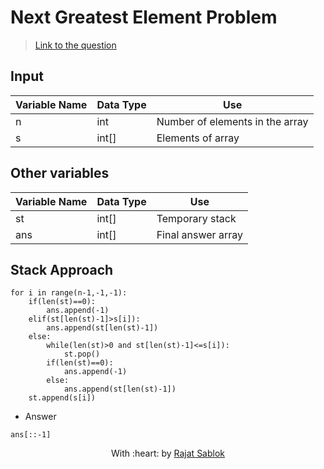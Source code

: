# Next Greatest Element Problem

> [Link to the question](https://www.geeksforgeeks.org/next-greater-element/)

## Input

| Variable Name | Data Type | Use                             |
| ------------- | --------- | ------------------------------- |
| n             | int       | Number of elements in the array |
| s             | int[]     | Elements of array               |

## Other variables

| Variable Name | Data Type | Use                |
| ------------- | --------- | ------------------ |
| st            | int[]     | Temporary stack    |
| ans           | int[]     | Final answer array |

## Stack Approach

```
for i in range(n-1,-1,-1):
    if(len(st)==0):
        ans.append(-1)
    elif(st[len(st)-1]>s[i]):
        ans.append(st[len(st)-1])
    else:
        while(len(st)>0 and st[len(st)-1]<=s[i]):
            st.pop()
        if(len(st)==0):
            ans.append(-1)
        else:
            ans.append(st[len(st)-1])
    st.append(s[i])
```

- Answer

`ans[::-1]`

<p align="center">
	With :heart: by <a href="https://github.com/RajatSablok" target="_blank">Rajat Sablok</a>
</p>
